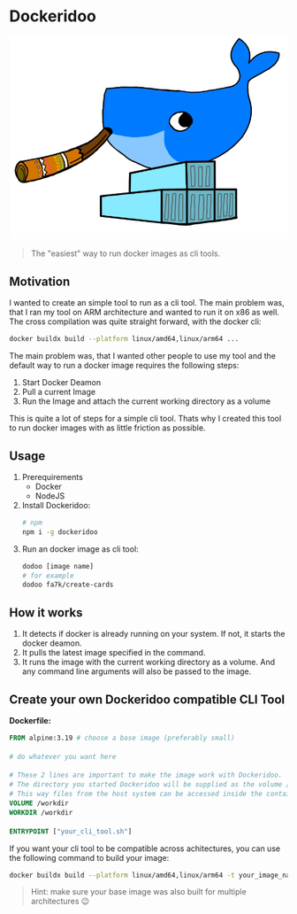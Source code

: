 # Dockeridoo

![Dockeridoo Mascot](https://raw.githubusercontent.com/FalkZ/dockeridoo/main/dockeridoo.png)

> The "easiest" way to run docker images as cli tools.


## Motivation

I wanted to create an simple tool to run as a cli tool. The main problem was, that I ran my tool on ARM architecture and wanted to run it on x86 as well. The cross compilation was quite straight forward, with the docker cli:

```bash
docker buildx build --platform linux/amd64,linux/arm64 ...
```

The main problem was, that I wanted other people to use my tool and the default way to run a docker image requires the following steps:

1. Start Docker Deamon
2. Pull a current Image
3. Run the Image and attach the current working directory as a volume

This is quite a lot of steps for a simple cli tool. Thats why I created this tool to run docker images with as little friction as possible.


## Usage

1. Prerequirements
    - Docker
    - NodeJS
2. Install Dockeridoo:
    ```bash
    # npm
    npm i -g dockeridoo 
    ```
3. Run an docker image as cli tool:
    ```bash
    dodoo [image name]
    # for example
    dodoo fa7k/create-cards
    ```

## How it works

1. It detects if docker is already running on your system. 
    If not, it starts the docker deamon.
2. It pulls the latest image specified in the command.
3. It runs the image with the current working directory as a volume. And any command line arguments will also be passed to the image.

## Create your own Dockeridoo compatible CLI Tool

**Dockerfile:**
```Dockerfile
FROM alpine:3.19 # choose a base image (preferably small)

# do whatever you want here

# These 2 lines are important to make the image work with Dockeridoo.
# The directory you started Dockeridoo will be supplied as the volume /workdir 
# This way files from the host system can be accessed inside the container
VOLUME /workdir
WORKDIR /workdir

ENTRYPOINT ["your_cli_tool.sh"]
```

If you want your cli tool to be compatible across achitectures, you can use the following command to build your image:
```bash
docker buildx build --platform linux/amd64,linux/arm64 -t your_image_name .
```

> Hint: make sure your base image was also built for multiple architectures 😉